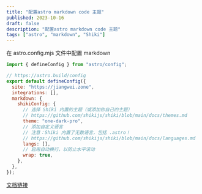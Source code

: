```yaml
---
title: "配置astro markdown code 主题"
published: 2023-10-16
draft: false
description: "配置astro markdown code 主题"
tags: ["astro", "markdown", "Shiki"]
---
```


在 astro.config.mjs 文件中配置 markdown

```js
import { defineConfig } from "astro/config";

// https://astro.build/config
export default defineConfig({
  site: "https://jiangwei.zone",
  integrations: [],
  markdown: {
    shikiConfig: {
      // 选择 Shiki 内置的主题（或添加你自己的主题）
      // https://github.com/shikijs/shiki/blob/main/docs/themes.md
      theme: "one-dark-pro",
      // 添加自定义语言
      // 注意：Shiki 内置了无数语言，包括 .astro！
      // https://github.com/shikijs/shiki/blob/main/docs/languages.md
      langs: [],
      // 启用自动换行，以防止水平滚动
      wrap: true,
    },
  },
});
```

[文档链接](https://docs.astro.build/zh-cn/guides/markdown-content/#%E8%AF%AD%E6%B3%95%E9%AB%98%E4%BA%AE)
